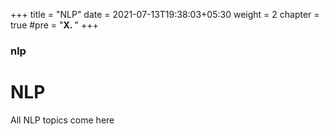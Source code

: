 +++
title = "NLP"
date = 2021-07-13T19:38:03+05:30
weight = 2
chapter = true
#pre = "<b>X. </b>"
+++

### nlp

# NLP

All NLP topics come here